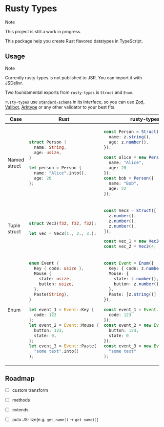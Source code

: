 
# Rusty Types

> [!NOTE]
> This project is still a work in progress.

This package help you create Rust flavored datatypes in TypeScript.

## Usage

> [!NOTE]
> Currently rusty-types is not published to JSR.
> You can import it with JSDelivr.

Two foundamental exports from `rusty-types` is `Struct` and `Enum`.

`rusty-types` use [`standard-schema`](https://github.com/standard-schema/standard-schema) in its interface,
so you can use [Zod](https://zod.dev/), [Valibot](https://valibot.dev/), [Arktype](https://arktype.io/)
or any other validator to your best fits.

<table>
<thead>
<tr>
<th>Case</th>
<th>Rust</th>
<th>rusty-types</th>
</tr>
</thead>
<tbody>

<tr>
<td>Named struct</td>
<td>

```rust
struct Person {
  name: String,
  age: usize,
}

let person = Person {
  name: "Alice".into(),
  age: 20
};
```

</td>
<td>

```typescript
const Person = Struct({
  name: z.string(),
  age: z.number(),
});

const alice = new Person({
  name: "Alice",
  age: 20
});
const bob = Person({
  name: "Bob",
  age: 22
});
```

</td>
</tr>

<tr>
<td>Tuple struct</td>
<td>

```rust
struct Vec3(f32, f32, f32);

let vec = Vec3(1., 2., 3.);
```

</td>
<td>

```typescript
const Vec3 = Struct([
  z.number(),
  z.number(),
  z.number(),
]);

const vec_1 = new Vec3(1, 2, 3);
const vec_2 = Vec3(4, 5, 6);
```

</td>
</tr>

<tr>
<td>Enum</td>
<td>

```rust
enum Event {
  Key { code: usize },
  Mouse {
    state: usize,
    button: usize,
  },
  Paste(String),
}

let event_1 = Event::Key {
  code: 123
};
let event_2 = Event::Mouse {
  button: 123,
  state: 0,
};
let event_3 = Event::Paste(
  "some text".into()
);
```

</td>
<td>

```typescript
const Event = Enum({
  Key: { code: z.number() },
  Mouse: {
    state: z.number(),
    button: z.number()
  },
  Paste: [z.string()] as const,
});

const event_1 = Event.Key({
  code: 123
});
const event_2 = new Event.Mouse({
  button: 123,
  state: 0
});
const event_3 = new Event.Paste(
  "some text"
);
```

</td>
</tr>

</tbody>
</table>

## Roadmap

- [ ] custom transform
- [ ] methods
- [ ] extends
- [ ] auto JS-lize(e.g. `get_name()` -> `get name()`)

